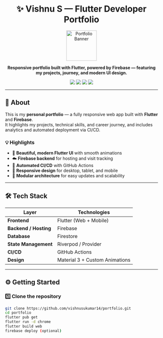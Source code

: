 <h1 align="center">✨ Vishnu S — Flutter Developer Portfolio</h1>

<p align="center">
  <img src="<img width="1910" height="100" alt="Portfolio Banner" src="https://github.com/user-attachments/assets/1bca68c5-e856-447f-aa00-afbf8e4097aa" />
</p>

<p align="center">
  <strong>Responsive portfolio built with Flutter, powered by Firebase — featuring my projects, journey, and modern UI design.</strong>
</p>

<p align="center">
  <a href="https://flutter.dev"><img src="https://img.shields.io/badge/Framework-Flutter-blue?logo=flutter" /></a>
  <a href="https://firebase.google.com/"><img src="https://img.shields.io/badge/Backend-Firebase-orange?logo=firebase" /></a>
  <a href="https://github.com/vishnus/portfolio/actions"><img src="https://img.shields.io/github/actions/workflow/status/vishnus/portfolio/deploy.yml?label=CI%2FCD&logo=github" /></a>
  <img src="https://img.shields.io/badge/License-MIT-green" />
</p>

---

## 🚀 About

This is my **personal portfolio** — a fully responsive web app built with **Flutter** and **Firebase**.  
It highlights my projects, technical skills, and career journey, and includes analytics and automated deployment via CI/CD.

### 💡 Highlights
- 🌈 **Beautiful, modern Flutter UI** with smooth animations  
- ☁️ **Firebase backend** for hosting and visit tracking  
- 🔄 **Automated CI/CD** with GitHub Actions  
- 📱 **Responsive design** for desktop, tablet, and mobile  
- 🧩 **Modular architecture** for easy updates and scalability  

---

## 🛠️ Tech Stack

| Layer | Technologies |
|--------|---------------|
| **Frontend** | Flutter (Web + Mobile) |
| **Backend / Hosting** | Firebase |
| **Database** | Firestore |
| **State Management** | Riverpod / Provider |
| **CI/CD** | GitHub Actions |
| **Design** | Material 3 + Custom Animations |

---


## ⚙️ Getting Started

### 1️⃣ Clone the repository
```bash
git clone https://github.com/vishnusukumar14/portfolio.git
cd portfolio
flutter pub get
flutter run -d chrome
flutter build web
firebase deploy (optional)
